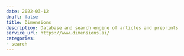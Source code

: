 ```yaml
---
date: 2022-03-12
draft: false
title: Dimensions
description: Database and search engine of articles and preprints
service_url: https://www.dimensions.ai/
categories:
- search
---
```



